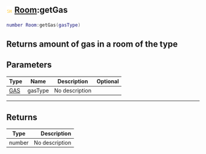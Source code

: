 ## ![shared](.gitbook/assets/shared.png) [Room](./home/Room):getGas

```lua
number Room:getGas(gasType)
```

Returns amount of gas in a room of the type
------
## Parameters

| Type   | Name | Description | Optional |
| ------ | ---- | ----------- | -------: |
| [GAS](./home/GAS) | gasType | No description |  |

------
## Returns

| Type   | Description |
| ------ | ----------: |
| number | No description |

